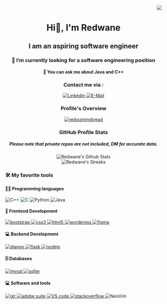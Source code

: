 <img align="right" src="https://komarev.com/ghpvc/?username=redyummybread&style=for-the-badge"/><br>

<div align="center">
  <h1>Hi👋, I'm Redwane</h1>
  <h2>I am an aspiring software engineer</h2>
  <h3>🔭 I’m currently looking for a software engineering position</h3>
  <h4>💬 You can ask me about Java and C++</h4>
  <!-- Contact section -->
  <div>
    <h3><b>Contact me via :</b></h3>
    <a href="https://www.linkedin.com/in/redwanehammas/" target="blank">
      <img src="https://img.shields.io/badge/LinkedIn-0077B5?style=for-the-badge&logo=linkedin&logoColor=white" alt="Linkedin" />
    </a>
    <a href="mailto:redwanehammas@gmail.com">
      <img src="https://img.shields.io/badge/Gmail-D14836?style=for-the-badge&logo=gmail&logoColor=white" alt="E-Mail" />
    </a>
  </div>
  <!-- Overview section -->
  <div>
    <h3><b>Profile's Overview</b></h3>
    <a href="https://github.com/ryo-ma/github-profile-trophy">
      <img src="https://github-profile-trophy.vercel.app/?username=redyummybread" alt="redyummybread" />
    </a>
  </div>
  <!-- Stats section -->
  <div>
    <h3><b>GitHub Profile Stats</b></h3>
    <h5>Please note that private repos are not included, DM for accurate data.</h5>
    <img alt="Redwane's Github Stats" src="https://github-readme-stats.vercel.app/api?username=redyummybread&hide=issues,contribs&count_private=true&show_icons=true&theme=vue&include_all_commits=true&hide_title=true&text_bold=true"/>
    <br>
    <img alt="Redwane's Streaks" src="https://streak-stats.demolab.com?user=AnwarMEQOR&border_radius=5&theme=vue"/>
  </div>
</div>

 <!-- Tools section -->
<div>
  <h3><b>🛠️ My favorite tools</b></h3>
  <!-- /////////////////////////////////////////////////////////////////////////////////////////////// -->
  <div>
    <h4>👨‍💻 Programming languages</h4>
    <img src="https://img.shields.io/badge/C%2B%2B-00599C?style=for-the-badge&logo=c%2B%2B&logoColor=white" alt="C++" />
    <img src="https://img.shields.io/badge/C-00599C?style=for-the-badge&logo=c&logoColor=white" alt="C" />
    <img src="https://img.shields.io/badge/Python-14354C?style=for-the-badge&logo=python&logoColor=white" alt="Python" />
    <img src="https://img.shields.io/badge/Java-ED8B00?style=for-the-badge&logo=openjdk&logoColor=white" alt="Java" />
  </div>
  <!-- /////////////////////////////////////////////////////////////////////////////////////////////// -->
  <div>
    <h4>🧰 Frontend Development</h4>
    <a href="https://getbootstrap.com" target="_blank">
      <img src="https://img.shields.io/badge/Bootstrap-563D7C?style=for-the-badge&logo=bootstrap&logoColor=white" alt="bootstrap"/>
    </a>
    <a href="https://www.w3schools.com/css/" target="_blank">
      <img src="https://img.shields.io/badge/CSS-239120?&style=for-the-badge&logo=css3&logoColor=white" alt="css3"/>
    </a>
    <a href="https://www.w3.org/html/" target="_blank">
      <img src="https://img.shields.io/badge/HTML-239120?style=for-the-badge&logo=html5&logoColor=white" alt="html5"/>
    </a>
    <a href="https://wordpress.com/" target="_blank">
      <img src="https://img.shields.io/badge/Wordpress-21759B?style=for-the-badge&logo=wordpress&logoColor=white" alt="wordpress"/> 
    </a>
    <a href="#">
      <img src="https://img.shields.io/badge/Figma-F24E1E?style=for-the-badge&logo=figma&logoColor=white" alt="figma">
    </a>
  </div>
  <div>
    <h4>💻 Backend Development</h4>
    <a href="https://www.djangoproject.com/" target="_blank">
      <img src="https://img.shields.io/badge/Django-092E20?style=for-the-badge&logo=django&logoColor=white" alt="django"/>
    </a>
    <a href="https://flask.palletsprojects.com/en/2.3.x/" target="_blank">
      <img src="https://img.shields.io/badge/Flask-000000?style=for-the-badge&logo=flask&logoColor=white" alt="flask" />
    </a>
    <a href="https://nodejs.org" target="_blank">
      <img src="https://img.shields.io/badge/Node.js-43853D?style=for-the-badge&logo=node.js&logoColor=white" alt="nodejs"/>
    </a>
  </div>
  <div>
    <h4>🗄️ Databases</h4>
    <a href="https://www.mysql.com/" target="_blank">
      <img src="https://img.shields.io/badge/MySQL-00000F?style=for-the-badge&logo=mysql&logoColor=white" alt="mysql"/>
    </a>
    <a href="https://www.sqlite.org/" target="_blank">
      <img src="https://img.shields.io/badge/SQLite-07405E?style=for-the-badge&logo=sqlite&logoColor=white" alt="sqlite"/>
    </a>
  </div>
  <div>
    <h4>💻 Software and tools</h4>
    <a href="https://git-scm.com/" target="_blank">
      <img src="https://img.shields.io/static/v1?style=for-the-badge&message=Git&color=F05032&logo=Git&logoColor=FFFFFF&label=" alt="git"/>
    </a>
    <a href="https://www.adobe.com/products/" target="_blank">
      <img src="https://img.shields.io/badge/Adobe%20Creative%20Cloud-DA1F26?style=for-the-badge&logo=Adobe%20Creative%20Cloud&logoColor=white" alt="adobe suite"/>
    </a>
    <a href="https://code.visualstudio.com/" target="_blank">
      <img src="https://img.shields.io/badge/Visual_Studio_Code-0078D4?style=for-the-badge&logo=visual%20studio%20code&logoColor=white" alt="VS code"/>
    </a>
    <a href="https://stackoverflow.com/" target="_blank">
      <img src="https://img.shields.io/badge/Stack_Overflow-FE7A16?style=for-the-badge&logo=stack-overflow&logoColor=white" alt="stackoverflow"/>
    </a>
    <img src="https://img.shields.io/badge/NeoVim-%2357A143.svg?&style=for-the-badge&logo=neovim&logoColor=white" alt="NeoVim" />
  </div>
</div>
